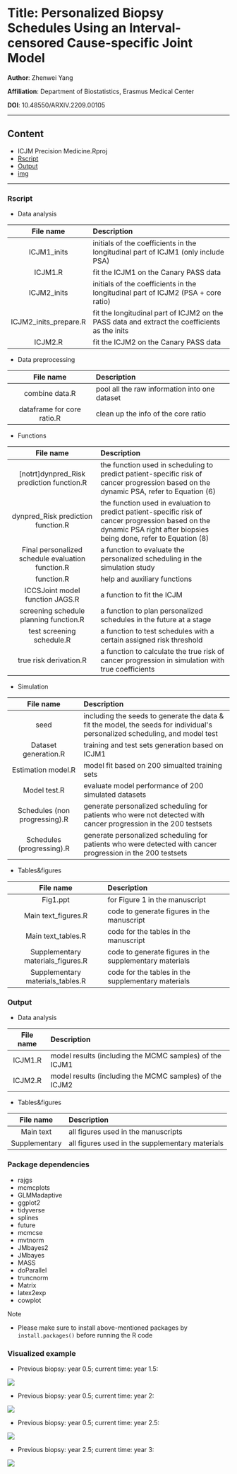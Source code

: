 # Title: Personalized Biopsy Schedules Using an Interval-censored Cause-specific Joint Model

**Author**: Zhenwei Yang 

**Affiliation**: Department of Biostatistics, Erasmus Medical Center

**DOI**: 10.48550/ARXIV.2209.00105

****

## Content

* ICJM Precision Medicine.Rproj
* [Rscript](#Rscript)
* [Output](#Output)
* [img](#Visualized_example)

****

### Rscript

* Data analysis

|File name| Description|
|:----------:|:--------------|
|ICJM1_inits| initials of the coefficients in the longitudinal part of ICJM1 (only include PSA)|
|ICJM1.R | fit the ICJM1 on the Canary PASS data|
|ICJM2_inits | initials of the coefficients in the longitudinal part of ICJM2 (PSA + core ratio)|
|ICJM2_inits_prepare.R | fit the longitudinal part of ICJM2 on the PASS data and extract the coefficients as the inits|
|ICJM2.R | fit the ICJM2 on the Canary PASS data|

* Data preprocessing

|File name| Description|
|:----------:|:--------------|
|combine data.R | pool all the raw information into one dataset|
|dataframe for core ratio.R | clean up the info of the core ratio|

* Functions

|File name| Description|
|:----------:|:--------------|
|[notrt]dynpred_Risk prediction function.R| the function used in scheduling to predict patient-specific risk of cancer progression based on the dynamic PSA, refer to Equation (6)
|dynpred_Risk prediction function.R | the function used in evaluation to predict patient-specific risk of cancer progression based on the dynamic PSA right after biopsies being done, refer to Equation (8)|
|Final personalized schedule evaluation function.R | a function to evaluate the personalized scheduling in the simulation study|
|function.R | help and auxiliary functions|
|ICCSJoint model function JAGS.R | a function to fit the ICJM|
|screening schedule planning function.R | a function to plan personalized schedules in the future at a stage|
|test screening schedule.R | a function to test schedules with a certain assigned risk threshold|
|true risk derivation.R | a function to calculate the true risk of cancer progression in simulation with true coefficients |

* Simulation

|File name| Description|
|:----------:|:--------------|
|seed | including the seeds to generate the data & fit the model, the seeds for individual's personalized scheduling, and model test|
|Dataset generation.R | training and test sets generation based on ICJM1|
|Estimation model.R | model fit based on 200 simualted training sets|
|Model test.R | evaluate model performance of 200 simulated datasets|
|Schedules (non progressing).R | generate personalized scheduling for patients who were not detected with cancer progression in the 200 testsets|
|Schedules (progressing).R | generate personalized scheduling for patients who were detected with cancer progression in the 200 testsets|

* Tables&figures

|File name| Description|
|:----------:|:--------------|
|Fig1.ppt | for Figure 1 in the manuscript|
|Main text_figures.R | code to generate figures in the manuscript|
|Main text_tables.R | code for the tables in the manuscript|
|Supplementary materials_figures.R | code to generate figures in the supplementary materials|
|Supplementary materials_tables.R | code for the tables in the supplementary materials|


### Output

* Data analysis

|File name| Description|
|:----------:|:--------------|
|ICJM1.R | model results (including the MCMC samples) of the ICJM1|
|ICJM2.R | model results (including the MCMC samples) of the ICJM2|

* Tables&figures


|File name| Description|
|:----------:|:--------------|
|Main text | all figures used in the manuscripts|
|Supplementary| all figures used in the supplementary materials|

### Package dependencies

- rajgs
- mcmcplots
- GLMMadaptive
- ggplot2
- tidyverse
- splines
- future
- mcmcse
- mvtnorm
- JMbayes2
- JMbayes
- MASS
- doParallel
- truncnorm
- Matrix
- latex2exp
- cowplot

> [!Note]
> - Please make sure to install above-mentioned packages by `install.packages()` before running the R code

### Visualized example

- Previous biopsy: year 0.5; current time: year 1.5:

![](https://github.com/ZhenweiYang96/ICJM_Precision_Medicine/blob/main/img/Schedule_1.5.png)

- Previous biopsy: year 0.5; current time: year 2:

![](https://github.com/ZhenweiYang96/ICJM_Precision_Medicine/blob/main/img/Schedule_2.png)

- Previous biopsy: year 0.5; current time: year 2.5:

![](https://github.com/ZhenweiYang96/ICJM_Precision_Medicine/blob/main/img/Schedule_2.5.png)

- Previous biopsy: year 2.5; current time: year 3:

![](https://github.com/ZhenweiYang96/ICJM_Precision_Medicine/blob/main/img/Schedule_3.png)